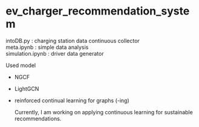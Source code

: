# ev_charger_recommendation_system

intoDB.py : charging station data continuous collector\
meta.ipynb : simple data analysis\
simulation.ipynb : driver data generator

Used model
- NGCF
- LightGCN
- reinforced continual learning for graphs (-ing)

  Currently, I am working on applying continuous learning for sustainable recommendations.
